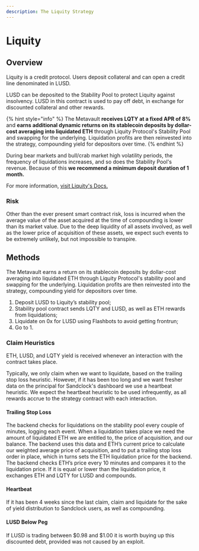 ```yaml
---
description: The Liquity Strategy
---
```


# Liquity

## Overview

Liquity is a credit protocol. Users deposit collateral and can open a credit line denominated in LUSD.

LUSD can be deposited to the Stability Pool to protect Liquity against insolvency. LUSD in this contract is used to pay off debt, in exchange for discounted collateral and other rewards.

{% hint style="info" %}
The Metavault **receives LQTY at a fixed APR of 8%** and **earns additional dynamic returns on its stablecoin deposits by dollar-cost averaging into liquidated ETH** through Liquity Protocol's Stability Pool and swapping for the underlying. Liquidation profits are then reinvested into the strategy, compounding yield for depositors over time.
{% endhint %}

During bear markets and bull/crab market high volatility periods, the frequency of liquidations increases, and so does the Stability Pool's revenue. Because of this **we recommend a minimum deposit duration of 1 month.**

For more information, [visit Liquity's Docs.](https://docs.liquity.org/)

### Risk

Other than the ever present smart contract risk, loss is incurred when the average value of the asset acquired at the time of compounding is lower than its market value. Due to the deep liquidity of all assets involved, as well as the lower price of acquisition of these assets, we expect such events to be extremely unlikely, but not impossible to transpire.

## Methods

The Metavault earns a return on its stablecoin deposits by dollar-cost averaging into liquidated ETH through Liquity Protocol's stability pool and swapping for the underlying. Liquidation profits are then reinvested into the strategy, compounding yield for depositors over time.

1. Deposit LUSD to Liquity’s stability pool;
2. Stability pool contract sends LQTY and LUSD, as well as ETH rewards from liquidations;
3. Liquidate on 0x for LUSD using Flashbots to avoid getting frontrun;
4. Go to 1.

### Claim Heuristics

ETH, LUSD, and LQTY yield is received whenever an interaction with the contract takes place.

Typically, we only claim when we want to liquidate, based on the trailing stop loss heuristic. However, if it has been too long and we want fresher data on the principal for Sandclock's dashboard we use a heartbeat heuristic. We expect the heartbeat heuristic to be used infrequently, as all rewards accrue to the strategy contract with each interaction.

#### **Trailing Stop Loss**

The backend checks for liquidations on the stability pool every couple of minutes, logging each event. When a liquidation takes place we need the amount of liquidated ETH we are entitled to, the price of acquisition, and our balance. The backend uses this data and ETH’s current price to calculate our weighted average price of acquisition, and to put a trailing stop loss order in place, which in turns sets the ETH liquidation price for the backend. The backend checks ETH’s price every 10 minutes and compares it to the liquidation price. If it is equal or lower than the liquidation price, it exchanges ETH and LQTY for LUSD and compounds.

#### Heartbeat

If it has been 4 weeks since the last claim, claim and liquidate for the sake of yield distribution to Sandclock users, as well as compounding.

#### LUSD Below Peg

If LUSD is trading between $0.98 and $1.00 it is worth buying up this discounted debt, provided was not caused by an exploit.
